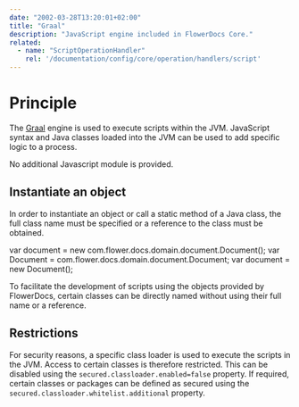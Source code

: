 ```yaml
---
date: "2002-03-28T13:20:01+02:00"
title: "Graal"
description: "JavaScript engine included in FlowerDocs Core."
related:
  - name: "ScriptOperationHandler"
    rel: '/documentation/config/core/operation/handlers/script'
---
```


# Principle

The [Graal](https://www.graalvm.org/latest/reference-manual/js/) engine is used to execute scripts within the JVM. JavaScript syntax and Java classes loaded into the JVM can be used to add specific logic to a process. 

No additional Javascript module is provided.

## Instantiate an object

In order to instantiate an object or call a static method of a Java class, the full class name must be specified or a reference to the class must be obtained. 

var document = new com.flower.docs.domain.document.Document();
var Document = com.flower.docs.domain.document.Document;
var document = new Document();

To facilitate the development of scripts using the objects provided by FlowerDocs, certain classes can be directly named without using their full name or a reference.

## Restrictions

For security reasons, a specific class loader is used to execute the scripts in the JVM. Access to certain classes is therefore restricted. This can be disabled using the `secured.classloader.enabled=false` property. If required, certain classes or packages can be defined as secured using the `secured.classloader.whitelist.additional` property.

